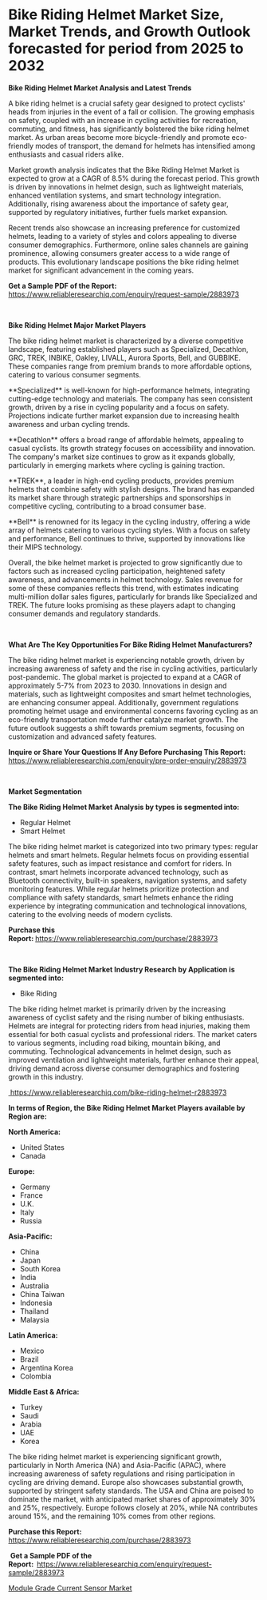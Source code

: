 <p><h1>Bike Riding Helmet Market Size, Market Trends, and Growth Outlook forecasted for period from 2025 to 2032</h1></p><p><strong>Bike Riding Helmet Market Analysis and Latest Trends</strong></p>
<p><p>A bike riding helmet is a crucial safety gear designed to protect cyclists' heads from injuries in the event of a fall or collision. The growing emphasis on safety, coupled with an increase in cycling activities for recreation, commuting, and fitness, has significantly bolstered the bike riding helmet market. As urban areas become more bicycle-friendly and promote eco-friendly modes of transport, the demand for helmets has intensified among enthusiasts and casual riders alike.</p><p>Market growth analysis indicates that the Bike Riding Helmet Market is expected to grow at a CAGR of 8.5% during the forecast period. This growth is driven by innovations in helmet design, such as lightweight materials, enhanced ventilation systems, and smart technology integration. Additionally, rising awareness about the importance of safety gear, supported by regulatory initiatives, further fuels market expansion. </p><p>Recent trends also showcase an increasing preference for customized helmets, leading to a variety of styles and colors appealing to diverse consumer demographics. Furthermore, online sales channels are gaining prominence, allowing consumers greater access to a wide range of products. This evolutionary landscape positions the bike riding helmet market for significant advancement in the coming years.</p></p>
<p><strong>Get a Sample PDF of the Report:&nbsp;</strong> <a href="https://www.reliableresearchiq.com/enquiry/request-sample/2883973?utm_campaign=3136&utm_medium=2&utm_source=Github&utm_content=ia&utm_term=13032025&utm_id=bike-riding-helmet">https://www.reliableresearchiq.com/enquiry/request-sample/2883973</a></p>
<p>&nbsp;</p>
<p><strong>Bike Riding Helmet Major Market Players</strong></p>
<p><p>The bike riding helmet market is characterized by a diverse competitive landscape, featuring established players such as Specialized, Decathlon, GRC, TREK, INBIKE, Oakley, LIVALL, Aurora Sports, Bell, and GUBBIKE. These companies range from premium brands to more affordable options, catering to various consumer segments.</p><p>**Specialized** is well-known for high-performance helmets, integrating cutting-edge technology and materials. The company has seen consistent growth, driven by a rise in cycling popularity and a focus on safety. Projections indicate further market expansion due to increasing health awareness and urban cycling trends.</p><p>**Decathlon** offers a broad range of affordable helmets, appealing to casual cyclists. Its growth strategy focuses on accessibility and innovation. The company's market size continues to grow as it expands globally, particularly in emerging markets where cycling is gaining traction.</p><p>**TREK**, a leader in high-end cycling products, provides premium helmets that combine safety with stylish designs. The brand has expanded its market share through strategic partnerships and sponsorships in competitive cycling, contributing to a broad consumer base.</p><p>**Bell** is renowned for its legacy in the cycling industry, offering a wide array of helmets catering to various cycling styles. With a focus on safety and performance, Bell continues to thrive, supported by innovations like their MIPS technology.</p><p>Overall, the bike helmet market is projected to grow significantly due to factors such as increased cycling participation, heightened safety awareness, and advancements in helmet technology. Sales revenue for some of these companies reflects this trend, with estimates indicating multi-million dollar sales figures, particularly for brands like Specialized and TREK. The future looks promising as these players adapt to changing consumer demands and regulatory standards.</p></p>
<p>&nbsp;</p>
<p><strong>What Are The Key Opportunities For Bike Riding Helmet Manufacturers?</strong></p>
<p><p>The bike riding helmet market is experiencing notable growth, driven by increasing awareness of safety and the rise in cycling activities, particularly post-pandemic. The global market is projected to expand at a CAGR of approximately 5-7% from 2023 to 2030. Innovations in design and materials, such as lightweight composites and smart helmet technologies, are enhancing consumer appeal. Additionally, government regulations promoting helmet usage and environmental concerns favoring cycling as an eco-friendly transportation mode further catalyze market growth. The future outlook suggests a shift towards premium segments, focusing on customization and advanced safety features.</p></p>
<p><strong>Inquire or Share Your Questions If Any Before Purchasing This Report:</strong> <a href="https://www.reliableresearchiq.com/enquiry/pre-order-enquiry/2883973?utm_campaign=3136&utm_medium=2&utm_source=Github&utm_content=ia&utm_term=13032025&utm_id=bike-riding-helmet">https://www.reliableresearchiq.com/enquiry/pre-order-enquiry/2883973</a></p>
<p>&nbsp;</p>
<p><strong>Market Segmentation</strong></p>
<p><strong>The Bike Riding Helmet Market Analysis by types is segmented into:</strong></p>
<p><ul><li>Regular Helmet</li><li>Smart Helmet</li></ul></p>
<p><p>The bike riding helmet market is categorized into two primary types: regular helmets and smart helmets. Regular helmets focus on providing essential safety features, such as impact resistance and comfort for riders. In contrast, smart helmets incorporate advanced technology, such as Bluetooth connectivity, built-in speakers, navigation systems, and safety monitoring features. While regular helmets prioritize protection and compliance with safety standards, smart helmets enhance the riding experience by integrating communication and technological innovations, catering to the evolving needs of modern cyclists.</p></p>
<p><strong>Purchase this Report:&nbsp;</strong><a href="https://www.reliableresearchiq.com/purchase/2883973?utm_campaign=3136&utm_medium=2&utm_source=Github&utm_content=ia&utm_term=13032025&utm_id=bike-riding-helmet">https://www.reliableresearchiq.com/purchase/2883973</a></p>
<p>&nbsp;</p>
<p><strong>The Bike Riding Helmet Market Industry Research by Application is segmented into:</strong></p>
<p><ul><li>Bike Riding</li></ul></p>
<p><p>The bike riding helmet market is primarily driven by the increasing awareness of cyclist safety and the rising number of biking enthusiasts. Helmets are integral for protecting riders from head injuries, making them essential for both casual cyclists and professional riders. The market caters to various segments, including road biking, mountain biking, and commuting. Technological advancements in helmet design, such as improved ventilation and lightweight materials, further enhance their appeal, driving demand across diverse consumer demographics and fostering growth in this industry.</p></p>
<p><a href="https://www.reliableresearchiq.com/bike-riding-helmet-r2883973?utm_campaign=3136&utm_medium=2&utm_source=Github&utm_content=ia&utm_term=13032025&utm_id=bike-riding-helmet">&nbsp;https://www.reliableresearchiq.com/bike-riding-helmet-r2883973</a></p>
<p><strong>In terms of Region, the Bike Riding Helmet Market Players available by Region are:</strong></p>
<p>
    <p> <strong> North America: </strong>
        <ul>
            <li>United States</li>
            <li>Canada</li>
        </ul>
        </p> 
    <p> <strong> Europe: </strong>
        <ul>
            <li>Germany</li>
            <li>France</li>
            <li>U.K.</li>
            <li>Italy</li>
            <li>Russia</li>
        </ul>
        </p> 
    <p> <strong> Asia-Pacific: </strong>
        <ul>
            <li>China</li>
            <li>Japan</li>
            <li>South Korea</li>
            <li>India</li>
            <li>Australia</li>
            <li>China Taiwan</li>
            <li>Indonesia</li>
            <li>Thailand</li>
            <li>Malaysia</li>
        </ul>
        </p> 
    <p> <strong> Latin America: </strong>
        <ul>
            <li>Mexico</li>
            <li>Brazil</li>
            <li>Argentina Korea</li>
            <li>Colombia</li>
        </ul>
        </p> 
    <p> <strong> Middle East & Africa: </strong>
        <ul>
            <li>Turkey</li>
            <li>Saudi</li>
            <li>Arabia</li>
            <li>UAE</li>
            <li>Korea</li>
        </ul>
    </p>
    </p>
<p><p>The bike riding helmet market is experiencing significant growth, particularly in North America (NA) and Asia-Pacific (APAC), where increasing awareness of safety regulations and rising participation in cycling are driving demand. Europe also showcases substantial growth, supported by stringent safety standards. The USA and China are poised to dominate the market, with anticipated market shares of approximately 30% and 25%, respectively. Europe follows closely at 20%, while NA contributes around 15%, and the remaining 10% comes from other regions.</p></p>
<p><strong>Purchase this Report: </strong><a href="https://www.reliableresearchiq.com/purchase/2883973?utm_campaign=3136&utm_medium=2&utm_source=Github&utm_content=ia&utm_term=13032025&utm_id=bike-riding-helmet">https://www.reliableresearchiq.com/purchase/2883973</a></p>
<p>&nbsp;<strong>Get a Sample PDF of the Report:&nbsp;&nbsp;</strong><a href="https://www.reliableresearchiq.com/enquiry/request-sample/2883973?utm_campaign=3136&utm_medium=2&utm_source=Github&utm_content=ia&utm_term=13032025&utm_id=bike-riding-helmet">https://www.reliableresearchiq.com/enquiry/request-sample/2883973</a></p>
<p><strong></strong></p>
<p><p><a href="https://github.com/kaqiewan/Market-Research-Report-List-1/blob/main/module-grade-current-sensor-market.md?utm_campaign=3136&utm_medium=2&utm_source=Github&utm_content=ia&utm_term=13032025&utm_id=bike-riding-helmet">Module Grade Current Sensor Market</a></p></p>